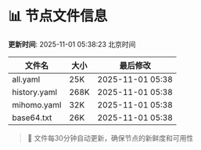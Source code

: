 # 📊 节点文件信息

**更新时间**: 2025-11-01 05:38:23 北京时间

| 文件名 | 大小 | 最后修改 |
|--------|------|----------|
| all.yaml | 25K | 2025-11-01 05:38 |
| history.yaml | 268K | 2025-11-01 05:38 |
| mihomo.yaml | 32K | 2025-11-01 05:38 |
| base64.txt | 26K | 2025-11-01 05:38 |

> 🔄 文件每30分钟自动更新，确保节点的新鲜度和可用性
